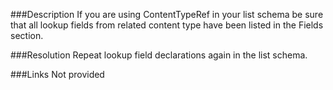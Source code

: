 ﻿<properties 
	pageTitle="RESP515507: Repeat lookup fields in list definition" 
    pageName="resp515507"
    parentPageId="xml"
/>

###Description
If you are using ContentTypeRef in your list schema be sure that all lookup fields from related content type have been listed in the Fields section.

###Resolution
Repeat lookup field declarations again in the list schema. 

###Links
Not provided